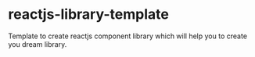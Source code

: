 # reactjs-library-template

Template to create reactjs component library which will help you to create you dream library.
